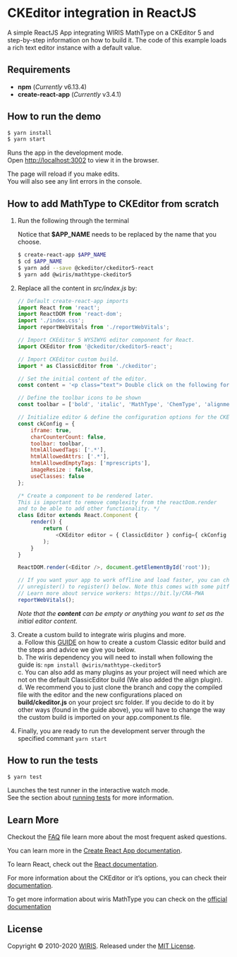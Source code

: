 # CKEditor integration in ReactJS

A simple ReactJS App integrating WIRIS MathType on a CKEditor 5 and step-by-step information on how to build it. The  code of this example loads a rich text editor instance with a default value.

## Requirements

* **npm** (*Currently* v6.13.4)
* **create-react-app** (*Currently* v3.4.1)

## How to run the demo

```sh
$ yarn install
$ yarn start
```

Runs the app in the development mode.<br />
Open [http://localhost:3002](http://localhost:3002) to view it in the browser.

The page will reload if you make edits.<br />
You will also see any lint errors in the console.

## How to add MathType to CKEditor from scratch

1. Run the following through the terminal

    Notice that **$APP_NAME** needs to be replaced by the name that you choose.

    ```sh
    $ create-react-app $APP_NAME
    $ cd $APP_NAME
    $ yarn add --save @ckeditor/ckeditor5-react
    $ yarn add @wiris/mathtype-ckeditor5
    ```

2. Replace all the content in *src/index.js* by:

    ```js
    // Default create-react-app imports
    import React from 'react';
    import ReactDOM from 'react-dom';
    import './index.css';
    import reportWebVitals from './reportWebVitals';

    // Import CKEditor 5 WYSIWYG editor component for React.
    import CKEditor from '@ckeditor/ckeditor5-react';

    // Import CKEditor custom build.
    import * as ClassicEditor from './ckeditor';

    // Set the initial content of the editor.
    const content = '<p class="text"> Double click on the following formula to edit it.</p><p style="text-align: center;"><math><mi>z</mi><mo>=</mo><mfrac><mrow><mo>-</mo><mi>b</mi><mo>&PlusMinus;</mo><msqrt><msup><mi>b</mi><mn>3</mn></msup><mo>-</mo><mn>4</mn><mi>a</mi><mi>c</mi></msqrt></mrow><mrow><mn>2</mn><mi>a</mi></mrow></mfrac></math></p>';

    // Define the toolbar icons to be shown
    const toolbar = ['bold', 'italic', 'MathType', 'ChemType', 'alignment:left', 'alignment:center', 'alignment:right'];

    // Initialize editor & define the configuration options for the CKEditor.
    const ckConfig = {
        iframe: true,
        charCounterCount: false,
        toolbar: toolbar,
        htmlAllowedTags: ['.*'],
        htmlAllowedAttrs: ['.*'],
        htmlAllowedEmptyTags: ['mprescripts'],
        imageResize : false,
        useClasses: false
    };

    /* Create a component to be rendered later.
    This is important to remove complexity from the reactDom.render
    and to be able to add other functionality. */
    class Editor extends React.Component {
        render() {
            return (
                <CKEditor editor = { ClassicEditor } config={ ckConfig } data = { content } />
            );
        }
    }

    ReactDOM.render(<Editor />, document.getElementById('root'));

    // If you want your app to work offline and load faster, you can change
    // unregister() to register() below. Note this comes with some pitfalls.
    // Learn more about service workers: https://bit.ly/CRA-PWA
    reportWebVitals();
    ```

    *Note that the **content** can be empty or anything you want to set as the initial editor content.*

3. Create a custom build to integrate wiris plugins and more. <br>
    a. Follow this [GUIDE](https://ckeditor.com/docs/ckeditor5/latest/builds/guides/development/custom-builds.html) on how to create a custom Classic editor build and the steps and advice we give you below. <br>
    b. The wiris dependency you will need to install when following the guide is:
        ```
        npm install @wiris/mathtype-ckeditor5
        ``` <br>
    c. You can also add as many plugins as your project will need which are not on the default ClassicEditor build (We also added the align plugin). <br>
    d. We recommend you to just clone the branch and copy the compiled file with the editor and the new configurations placed on **build/ckeditor.js** on your project src folder. If you decide to do it by other ways (found in the guide above), you will have to change the way the custom build is imported on your app.component.ts file.

4. Finally, you are ready to run the development server through the specified commant ```yarn start```

## How to run the tests

```sh
$ yarn test
```

Launches the test runner in the interactive watch mode.<br />
See the section about [running tests](https://facebook.github.io/create-react-app/docs/running-tests) for more information.

## Learn More

Checkout the [FAQ](FAQs.md) file learn more about the most frequent asked questions.

You can learn more in the [Create React App documentation](https://facebook.github.io/create-react-app/docs/getting-started).

To learn React, check out the [React documentation](https://reactjs.org/).

For more information about the CKEditor or it’s options, you can check their [documentation](https://ckeditor.com/docs/ckeditor5/latest/builds/guides/integration/frameworks/react.html).

To get more information about wiris MathType you can check on the [official documentation](http://www.wiris.com/mathtype)

## License

Copyright © 2010-2020 [WIRIS](http://www.wiris.com). Released under the [MIT License](../../../LICENSE).